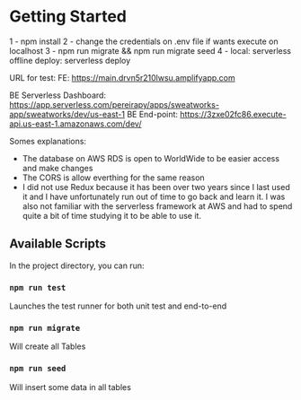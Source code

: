 # Getting Started 

1 - npm install
2 - change the credentials on .env file if wants execute on localhost
3 - npm run migrate && npm run migrate seed
4 -
  local: serverless offline
  deploy: serverless deploy

URL for test:
FE: https://main.drvn5r210lwsu.amplifyapp.com


BE Serverless Dashboard: https://app.serverless.com/pereirapy/apps/sweatworks-app/sweatworks/dev/us-east-1
BE End-point: https://3zxe02fc86.execute-api.us-east-1.amazonaws.com/dev/  

Somes explanations:
- The database on AWS RDS is open to WorldWide to be easier access and make changes
- The CORS is allow everthing for the same reason
- I did not use Redux because it has been over two years since I last used it and I have unfortunately run out of time to go back and learn it. I was also not familiar with the serverless framework at AWS and had to spend quite a bit of time studying it to be able to use it.

## Available Scripts

In the project directory, you can run:

### `npm run test`

Launches the test runner for both unit test and end-to-end

### `npm run migrate`

Will create all Tables

### `npm run seed`

Will insert some data in all tables

